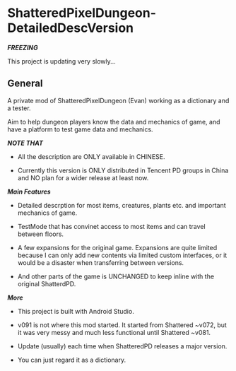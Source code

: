 
# ShatteredPixelDungeon-DetailedDescVersion #

***FREEZING***

This project is updating very slowly...

## General ##

A private mod of ShatteredPixelDungeon (Evan) working as a dictionary and a tester.

Aim to help dungeon players know the data and mechanics of game, and have a platform to test game data and mechanics.

*****************NOTE THAT*****************

- All the description are ONLY available in CHINESE. 

- Currently this version is ONLY distributed in Tencent PD groups in China and NO plan for a wider release at least now.

*****************Main Features*****************

- Detailed descrption for most items, creatures, plants etc. and important mechanics of game.

- TestMode that has convinet access to most items and can travel between floors.

- A few expansions for the original game. Expansions are quite limited because I can only add new contents via limited custom interfaces, or it would be a disaster when transferring between versions.

- And other parts of the game is UNCHANGED to keep inline with the original ShatterdPD.

*****************More*****************

- This project is built with Android Studio. 

- v091 is not where this mod started. It started from Shattered ~v072, but it was very messy and much less functional until Shattered ~v081.

- Update (usually) each time when ShatteredPD releases a major version.

- You can just regard it as a dictionary.